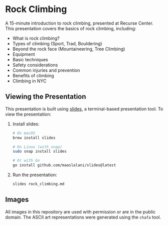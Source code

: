# Rock Climbing

A 15-minute introduction to rock climbing, presented at Recurse Center. This presentation covers the basics of rock climbing, including:

- What is rock climbing?
- Types of climbing (Sport, Trad, Bouldering)
- Beyond the rock face (Mountaineering, Tree Climbing)
- Equipment
- Basic techniques
- Safety considerations
- Common injuries and prevention
- Benefits of climbing
- Climbing in NYC

## Viewing the Presentation

This presentation is built using [slides](https://github.com/maaslalani/slides), a terminal-based presentation tool. To view the presentation:

1. Install slides:
   ```bash
   # On macOS
   brew install slides
   
   # On Linux (with snap)
   sudo snap install slides
   
   # Or with Go
   go install github.com/maaslalani/slides@latest
   ```

2. Run the presentation:
   ```bash
   slides rock_climbing.md
   ```

## Images

All images in this repository are used with permission or are in the public domain. The ASCII art representations were generated using the `chafa` tool.